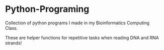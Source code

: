 # Python-Programing

Collection of python programs I made in my Bioinformatics Computing Class.

These are helper functions for repetitive tasks when reading DNA and RNA strands!
